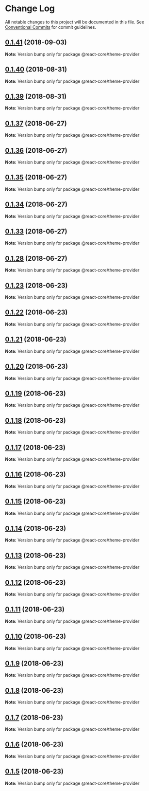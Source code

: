 # Change Log

All notable changes to this project will be documented in this file.
See [Conventional Commits](https://conventionalcommits.org) for commit guidelines.

<a name="0.1.41"></a>
## [0.1.41](https://github.com/react-core/react-core/compare/v0.1.39...v0.1.41) (2018-09-03)




**Note:** Version bump only for package @react-core/theme-provider

<a name="0.1.40"></a>
## [0.1.40](https://github.com/react-core/react-core/compare/v0.1.38...v0.1.40) (2018-08-31)




**Note:** Version bump only for package @react-core/theme-provider

<a name="0.1.39"></a>
## [0.1.39](https://github.com/react-core/react-core/compare/v0.1.4...v0.1.39) (2018-08-31)




**Note:** Version bump only for package @react-core/theme-provider

<a name="0.1.37"></a>
## [0.1.37](https://github.com/react-core/react-core/compare/v0.1.36...v0.1.37) (2018-06-27)




**Note:** Version bump only for package @react-core/theme-provider

<a name="0.1.36"></a>
## [0.1.36](https://github.com/react-core/react-core/compare/v0.1.35...v0.1.36) (2018-06-27)




**Note:** Version bump only for package @react-core/theme-provider

<a name="0.1.35"></a>
## [0.1.35](https://github.com/react-core/react-core/compare/v0.1.34...v0.1.35) (2018-06-27)




**Note:** Version bump only for package @react-core/theme-provider

<a name="0.1.34"></a>
## [0.1.34](https://github.com/react-core/react-core/compare/v0.1.33...v0.1.34) (2018-06-27)




**Note:** Version bump only for package @react-core/theme-provider

<a name="0.1.33"></a>
## [0.1.33](https://github.com/react-core/react-core/compare/v0.1.32...v0.1.33) (2018-06-27)




**Note:** Version bump only for package @react-core/theme-provider

<a name="0.1.28"></a>
## [0.1.28](https://github.com/react-core/react-core/compare/v0.1.4...v0.1.28) (2018-06-27)




**Note:** Version bump only for package @react-core/theme-provider

<a name="0.1.23"></a>
## [0.1.23](https://github.com/react-core/react-core/compare/v0.1.21...v0.1.23) (2018-06-23)




**Note:** Version bump only for package @react-core/theme-provider

<a name="0.1.22"></a>
## [0.1.22](https://github.com/react-core/react-core/compare/v0.1.21...v0.1.22) (2018-06-23)




**Note:** Version bump only for package @react-core/theme-provider

<a name="0.1.21"></a>
## [0.1.21](https://github.com/react-core/react-core/compare/v0.1.20...v0.1.21) (2018-06-23)




**Note:** Version bump only for package @react-core/theme-provider

<a name="0.1.20"></a>
## [0.1.20](https://github.com/react-core/react-core/compare/v0.1.19...v0.1.20) (2018-06-23)




**Note:** Version bump only for package @react-core/theme-provider

<a name="0.1.19"></a>
## [0.1.19](https://github.com/react-core/react-core/compare/v0.1.18...v0.1.19) (2018-06-23)




**Note:** Version bump only for package @react-core/theme-provider

<a name="0.1.18"></a>
## [0.1.18](https://github.com/react-core/react-core/compare/v0.1.17...v0.1.18) (2018-06-23)




**Note:** Version bump only for package @react-core/theme-provider

<a name="0.1.17"></a>
## [0.1.17](https://github.com/react-core/react-core/compare/v0.1.16...v0.1.17) (2018-06-23)




**Note:** Version bump only for package @react-core/theme-provider

<a name="0.1.16"></a>
## [0.1.16](https://github.com/react-core/react-core/compare/v0.1.15...v0.1.16) (2018-06-23)




**Note:** Version bump only for package @react-core/theme-provider

<a name="0.1.15"></a>
## [0.1.15](https://github.com/react-core/react-core/compare/v0.1.14...v0.1.15) (2018-06-23)




**Note:** Version bump only for package @react-core/theme-provider

<a name="0.1.14"></a>
## [0.1.14](https://github.com/react-core/react-core/compare/v0.1.13...v0.1.14) (2018-06-23)




**Note:** Version bump only for package @react-core/theme-provider

<a name="0.1.13"></a>
## [0.1.13](https://github.com/react-core/react-core/compare/v0.1.12...v0.1.13) (2018-06-23)




**Note:** Version bump only for package @react-core/theme-provider

<a name="0.1.12"></a>
## [0.1.12](https://github.com/react-core/react-core/compare/v0.1.11...v0.1.12) (2018-06-23)




**Note:** Version bump only for package @react-core/theme-provider

<a name="0.1.11"></a>
## [0.1.11](https://github.com/react-core/react-core/compare/v0.1.10...v0.1.11) (2018-06-23)




**Note:** Version bump only for package @react-core/theme-provider

<a name="0.1.10"></a>
## [0.1.10](https://github.com/react-core/react-core/compare/v0.1.9...v0.1.10) (2018-06-23)




**Note:** Version bump only for package @react-core/theme-provider

<a name="0.1.9"></a>
## [0.1.9](https://github.com/react-core/react-core/compare/v0.1.8...v0.1.9) (2018-06-23)




**Note:** Version bump only for package @react-core/theme-provider

<a name="0.1.8"></a>
## [0.1.8](https://github.com/react-core/react-core/compare/v0.1.7...v0.1.8) (2018-06-23)




**Note:** Version bump only for package @react-core/theme-provider

<a name="0.1.7"></a>
## [0.1.7](https://github.com/react-core/react-core/compare/v0.1.6...v0.1.7) (2018-06-23)




**Note:** Version bump only for package @react-core/theme-provider

<a name="0.1.6"></a>
## [0.1.6](https://github.com/react-core/react-core/compare/v0.1.5...v0.1.6) (2018-06-23)




**Note:** Version bump only for package @react-core/theme-provider

<a name="0.1.5"></a>
## [0.1.5](https://github.com/react-core/react-core/compare/v0.1.4...v0.1.5) (2018-06-23)




**Note:** Version bump only for package @react-core/theme-provider
